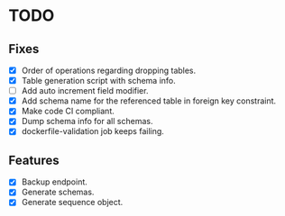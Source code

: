 # TODO

## Fixes

- [x] Order of operations regarding dropping tables.
- [x] Table generation script with schema info.
- [ ] Add auto increment field modifier.
- [x] Add schema name for the referenced table in foreign key constraint.
- [x] Make code CI compliant.
- [x] Dump schema info for all schemas.
- [x] dockerfile-validation job keeps failing.

## Features

- [x] Backup endpoint.
- [x] Generate schemas.
- [x] Generate sequence object.
